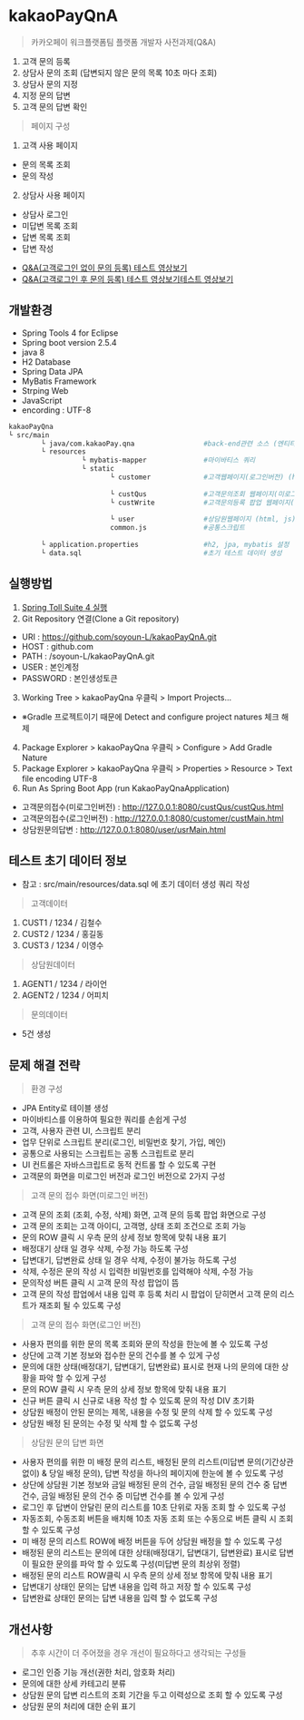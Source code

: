 # kakaoPayQnA
>카카오페이 워크플랫폼팀 플랫폼 개발자 사전과제(Q&amp;A)
1. 고객 문의 등록
2. 상담사 문의 조회 (답변되지 않은 문의 목록 10초 마다 조회)
3. 상담사 문의 지정
4. 지정 문의 답변
5. 고객 문의 답변 확인

>페이지 구성
1. 고객 사용 페이지
- 문의 목록 조회
- 문의 작성

2. 상담사 사용 페이지
- 상담사 로그인
- 미답변 목록 조회
- 답변 목록 조회
- 답변 작성

* [Q&A(고객로그인 없이 문의 등록) 테스트 영상보기](https://www.loom.com/share/ce2ace64c6e94132a230e075481f1a47)
* [Q&A(고객로그인 후 문의 등록) 테스트 영상보기테스트 영상보기](https://www.loom.com/share/e7dafc861548423686c0250f8d36d464?sharedAppSource=personal_library)

## 개발환경
- Spring Tools 4 for Eclipse
- Spring boot version 2.5.4
- java 8
- H2 Database
- Spring Data JPA
- MyBatis Framework
- Strping Web
- JavaScript
- encording : UTF-8

```bash
kakaoPayQna
└ src/main
        └ java/com.kakaoPay.qna                 #back-end관련 소스 (엔티티 생성, dto, dao, repository 등)
        └ resources
                  └ mybatis-mapper              #마이바티스 쿼리
                  └ static
                         └ customer             #고객웹페이지(로그인버전) (html, js)
                         
                         └ custQus              #고객문의조회 웹페이지(미로그인버전) (html, js)
                         └ custWrite            #고객문의등록 팝업 웹페이지(미로그인버전) (html, js)
                         
                         └ user                 #상담원웹페이지 (html, js)
                         common.js              #공통스크립트
                         
        └ application.properties                #h2, jpa, mybatis 설정
        └ data.sql                              #초기 테스트 데이터 생성
```

## 실행방법
1. [Spring Toll Suite 4 실행](https://download.springsource.com/release/STS4/4.12.0.RELEASE/dist/e4.21/spring-tool-suite-4-4.12.0.RELEASE-e4.21.0-win32.win32.x86_64.self-extracting.jar)
2. Git Repository 연결(Clone a Git repository)
* URI : https://github.com/soyoun-L/kakaoPayQnA.git
* HOST : github.com
* PATH : /soyoun-L/kakaoPayQnA.git
* USER : 본인계정
* PASSWORD : 본인생성토큰
3. Working Tree > kakaoPayQna 우클릭 > Import Projects...
* ※Gradle 프로젝트이기 때문에 Detect and configure project natures 체크 해제
4. Package Explorer > kakaoPayQna 우클릭 > Configure > Add Gradle Nature
5. Package Explorer > kakaoPayQna 우클릭 > Properties > Resource > Text file encoding UTF-8
6. Run As Spring Boot App (run KakaoPayQnaApplication)

- 고객문의접수(미로그인버전) : http://127.0.0.1:8080/custQus/custQus.html
- 고객문의접수(로그인버전) : http://127.0.0.1:8080/customer/custMain.html
- 상담원문의답변 : http://127.0.0.1:8080/user/usrMain.html

## 테스트 초기 데이터 정보
* 참고 : src/main/resources/data.sql 에 초기 데이터 생성 쿼리 작성
>고객데이터
1. CUST1 / 1234 / 김철수
2. CUST2 / 1234 / 홍길동
3. CUST3 / 1234 / 이영수
> 상담원데이터
1. AGENT1 / 1234 / 라이언
2. AGENT2 / 1234 / 어피치
> 문의데이터
- 5건 생성

## 문제 해결 전략
> 환경 구성
- JPA Entity로 테이블 생성
- 마이바티스를 이용하여 필요한 쿼리를 손쉽게 구성
- 고객, 사용자 관련 UI, 스크립트 분리
- 업무 단위로 스크립트 분리(로그인, 비밀번호 찾기, 가입, 메인)
- 공통으로 사용되는 스크립트는 공통 스크립트로 분리
- UI 컨트롤은 자바스크립트로 동적 컨트롤 할 수 있도록 구현
- 고객문의 화면을 미로그인 버전과 로그인 버전으로 2가지 구성

>고객 문의 접수 화면(미로그인 버전)
- 고객 문의 조회 (조회, 수정, 삭제) 화면, 고객 문의 등록 팝업 화면으로 구성
- 고객 문의 조회는 고객 아이디, 고객명, 상태 조회 조건으로 조회 가능
- 문의 ROW 클릭 시 우측 문의 상세 정보 항목에 맞춰 내용 표기
- 배정대기 상태 일 경우 삭제, 수정 가능 하도록 구성
- 답변대기, 답변완료 상태 일 경우 삭제, 수정이 불가능 하도록 구성
- 삭제, 수정은 문의 작성 시 입력한 비밀번호를 입력해야 삭제, 수정 가능
- 문의작성 버튼 클릭 시 고객 문의 작성 팝업이 뜸
- 고객 문의 작성 팝업에서 내용 입력 후 등록 처리 시 팝업이 닫히면서 고객 문의 리스트가 재조회 될 수 있도록 구성

>고객 문의 접수 화면(로그인 버전)
- 사용자 편의를 위한 문의 목록 조회와 문의 작성을 한눈에 볼 수 있도록 구성
- 상단에 고객 기본 정보와 접수한 문의 건수를 볼 수 있게 구성
- 문의에 대한 상태(배정대기, 답변대기, 답변완료) 표시로 현재 나의 문의에 대한 상황을 파악 할 수 있게 구성
- 문의 ROW 클릭 시 우측 문의 상세 정보 항목에 맞춰 내용 표기
- 신규 버튼 클릭 시 신규로 내용 작성 할 수 있도록 문의 작성 DIV 초기화
- 상담원 배정이 안된 문의는 제목, 내용을 수정 및 문의 삭제 할 수 있도록 구성
- 상담원 배정 된 문의는 수정 및 삭제 할 수 없도록 구성

>상담원 문의 답변 화면
- 사용자 편의를 위한 미 배정 문의 리스트, 배정된 문의 리스트(미답변 문의(기간상관없이) & 당일 배정 문의), 답변 작성을 하나의 페이지에 한눈에 볼 수 있도록 구성
- 상단에 상담원 기본 정보와 금일 배정된 문의 건수, 금일 배정된 문의 건수 중 답변 건수, 금일 배정된 문의 건수 중 미답변 건수를 볼 수 있게 구성
- 로그인 후 답변이 안달린 문의 리스트를 10초 단위로 자동 조회 할 수 있도록 구성
- 자동조회, 수동조회 버튼을 배치해 10초 자동 조회 또는 수동으로 버튼 클릭 시 조회 할 수 있도록 구성
- 미 배정 문의 리스트 ROW에 배정 버튼을 두어 상담원 배정을 할 수 있도록 구성
- 배정된 문의 리스트는 문의에 대한 상태(배정대기, 답변대기, 답변완료) 표시로 답변이 필요한 문의를 파악 할 수 있도록 구성(미답변 문의 최상위 정렬)
- 배정된 문의 리스트 ROW클릭 시 우측 문의 상세 정보 항목에 맞춰 내용 표기
- 답변대기 상태인 문의는 답변 내용을 입력 하고 저장 할 수 있도록 구성
- 답변완료 상태인 문의는 답변 내용을 입력 할 수 없도록 구성

## 개선사항
>추후 시간이 더 주어졌을 경우 개선이 필요하다고 생각되는 구성들
- 로그인 인증 기능 개선(권한 처리, 암호화 처리)
- 문의에 대한 상세 카테고리 분류
- 상담원 문의 답변 리스트의 조회 기간을 두고 이력성으로 조회 할 수 있도록 구성
- 상담원 문의 처리에 대한 순위 표기
